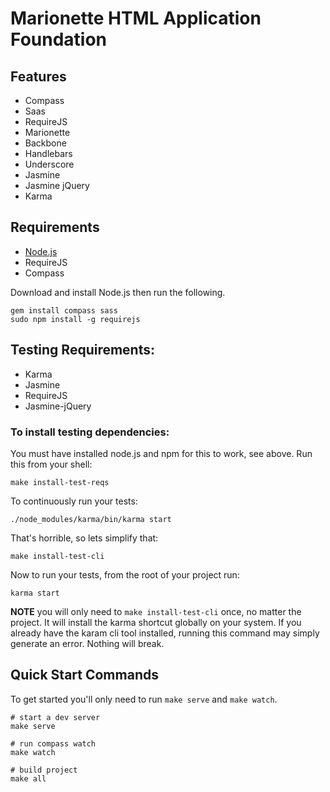 # Marionette HTML Application Foundation

## Features

* Compass
* Saas
* RequireJS
* Marionette
* Backbone
* Handlebars
* Underscore
* Jasmine
* Jasmine jQuery
* Karma

## Requirements

* [Node.js](http://nodejs.org/download/)
* RequireJS
* Compass

Download and install Node.js then run the following.

```
gem install compass sass
sudo npm install -g requirejs

```

## Testing Requirements:

* Karma
* Jasmine
* RequireJS
* Jasmine-jQuery

### To install testing dependencies:

You must have installed node.js and npm for this to work, see above.
Run this from your shell:

```
make install-test-reqs
```

To continuously run your tests:

```
./node_modules/karma/bin/karma start
```

That's horrible, so lets simplify that:

```
make install-test-cli
```

Now to run your tests, from the root of your project run:

```
karma start
```

**NOTE** you will only need to `make install-test-cli` once, no matter the
project. It will install the karma shortcut globally on your system.
If you already have the karam cli tool installed, running this command
may simply generate an error. Nothing will break.



## Quick Start Commands

To get started you'll only need to run `make serve` and `make watch`.


```
# start a dev server
make serve

# run compass watch
make watch

# build project
make all
```